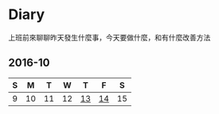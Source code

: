 # Diary

上班前來聊聊昨天發生什麼事，今天要做什麼，和有什麼改善方法

## 2016-10

| S | M | T | W | T | F | S |
|:-:|:-:|:-:|:-:|:-:|:-:|:-:|
| 9 | 10 | 11 | 12 | [13](2016/2016-10-13.markdown) | [14](2016/2016-10-14.markdown) | 15 |
